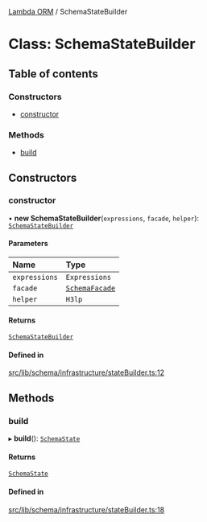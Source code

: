 [Lambda ORM](../README.md) / SchemaStateBuilder

# Class: SchemaStateBuilder

## Table of contents

### Constructors

- [constructor](SchemaStateBuilder.md#constructor)

### Methods

- [build](SchemaStateBuilder.md#build)

## Constructors

### constructor

• **new SchemaStateBuilder**(`expressions`, `facade`, `helper`): [`SchemaStateBuilder`](SchemaStateBuilder.md)

#### Parameters

| Name | Type |
| :------ | :------ |
| `expressions` | `Expressions` |
| `facade` | [`SchemaFacade`](SchemaFacade.md) |
| `helper` | `H3lp` |

#### Returns

[`SchemaStateBuilder`](SchemaStateBuilder.md)

#### Defined in

[src/lib/schema/infrastructure/stateBuilder.ts:12](https://github.com/lambda-orm/lambdaorm-base/blob/02888e2/src/lib/schema/infrastructure/stateBuilder.ts#L12)

## Methods

### build

▸ **build**(): [`SchemaState`](SchemaState.md)

#### Returns

[`SchemaState`](SchemaState.md)

#### Defined in

[src/lib/schema/infrastructure/stateBuilder.ts:18](https://github.com/lambda-orm/lambdaorm-base/blob/02888e2/src/lib/schema/infrastructure/stateBuilder.ts#L18)
